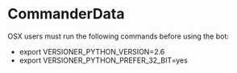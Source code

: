 CommanderData
=============

OSX users must run the following commands before using the bot:
* export VERSIONER_PYTHON_VERSION=2.6
* export VERSIONER_PYTHON_PREFER_32_BIT=yes
